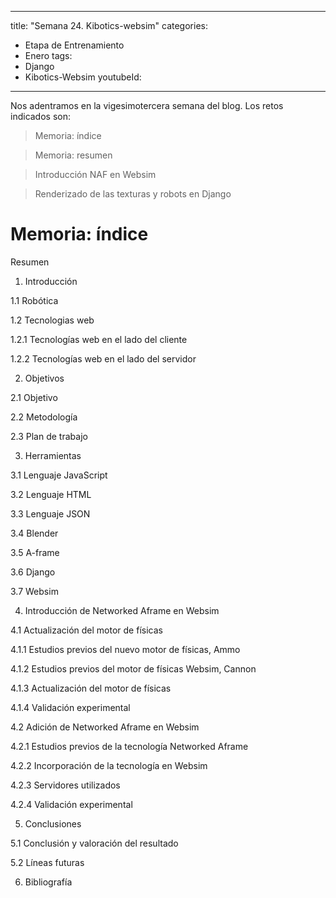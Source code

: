 
---
title: "Semana 24. Kibotics-websim"
categories:
  - Etapa de Entrenamiento
  - Enero
tags:
  - Django
  - Kibotics-Websim
youtubeId: 
---

Nos adentramos en la vigesimotercera semana del blog. Los retos indicados son:


> Memoria: índice 

> Memoria: resumen

> Introducción NAF en Websim

> Renderizado de las texturas y robots en Django 

# Memoria: índice 
Resumen
1. Introducción

1.1 Robótica

1.2 Tecnologias web 

1.2.1 Tecnologías web en el lado del cliente

1.2.2 Tecnologías web en el lado del servidor 

2. Objetivos

2.1 Objetivo

2.2 Metodología

2.3 Plan de trabajo

3. Herramientas

3.1 Lenguaje JavaScript

3.2 Lenguaje HTML

3.3 Lenguaje JSON

3.4 Blender

3.5 A-frame

3.6 Django

3.7 Websim

4. Introducción de Networked Aframe en Websim

4.1 Actualización del motor de físicas

4.1.1 Estudios previos del nuevo motor de físicas, Ammo

4.1.2 Estudios previos del motor de físicas Websim, Cannon

4.1.3 Actualización del motor de físicas 

4.1.4 Validación experimental

4.2 Adición de Networked Aframe en Websim

4.2.1 Estudios previos de la tecnología Networked Aframe 

4.2.2 Incorporación de la tecnología en Websim

4.2.3 Servidores utilizados

4.2.4 Validación experimental

5. Conclusiones

5.1 Conclusión y valoración del resultado

5.2 Líneas futuras 

6.  Bibliografía


